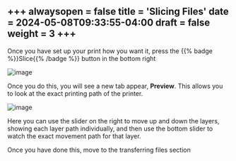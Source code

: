 +++
alwaysopen = false
title = 'Slicing Files'
date = 2024-05-08T09:33:55-04:00
draft = false
weight = 3
+++
---

Once you have set up your print how you want it, press the {{% badge %}}Slice{{% /badge %}} button in the bottom right

![image](/images/139.PNG)

Once you do this, you will see a new tab appear, **Preview**. This allows you to look at the exact printing path of the printer.

![image](/images/140.PNG)

Here you can use the slider on the right to move up and down the layers, showing each layer path individually, and then use the bottom slider to watch the exact movement path for that layer.

Once you have done this, move to the transferring files section
